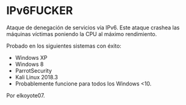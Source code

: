 # IPv6FUCKER
Ataque de denegación de servicios vía IPv6.
Este ataque crashea las máquinas víctimas poniendo la CPU al máximo rendimiento.

Probado en los siguientes sistemas con éxito:
- Windows XP
- Windows 8
- ParrotSecurity
- Kali Linux 2018.3
- Probablemente funcione para todos los Windows <10.


Por elkoyote07.
